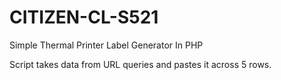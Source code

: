 # CITIZEN-CL-S521
Simple Thermal Printer Label Generator In PHP

Script takes data from URL queries and pastes it across 5 rows.
